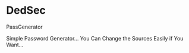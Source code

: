 # DedSec
PassGenerator

Simple Password Generator...
You Can Change the Sources Easily if You Want...
